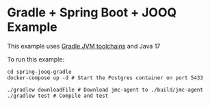 # Gradle + Spring Boot + JOOQ Example

This example uses [Gradle JVM toolchains](https://docs.gradle.org/current/userguide/toolchains.html) and Java 17

To run this example:

```shell
cd spring-jooq-gradle
docker-compose up -d # Start the Postgres container on port 5433

./gradlew downloadFile # Download jmc-agent to ./build/jmc-agent
./gradlew test # Compile and test
```

